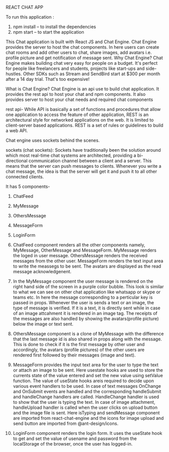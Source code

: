 REACT CHAT APP

To run this application :
1. npm install – to install the dependencies
2. npm start – to start the application

This Chat application is built with React JS and Chat Engine.
Chat Engine provides the server to host the chat components.
In here users can create chat rooms and add other users to chat, share images, add avatars i.e. profile picture and get notification of message sent.
Why Chat Engine?
Chat Engine makes building chat very easy for people on a budget.
It's perfect for people like freelancers and students, projects like start-ups and side-hustles.
Other SDKs such as Stream and SendBird start at $300 per month after a 14 day trial. That's too expensive!

What is Chat Engine?
Chat Engine is an api use to build chat application. 
It provides the rest api to host your chat and npm components.
It also provides server to host your chat needs and required chat components

rest api- 
While API is basically a set of functions and procedures that allow one application to access the feature of other application, REST is an architectural style for networked applications on the web. It is limited to client-server based applications. REST is a set of rules or guidelines to build a web API.

Chat engine uses sockets behind the scenes.

sockets (chat sockets): 
Sockets have traditionally been the solution around which most real-time chat systems are architected, providing a bi-directional communication channel between a client and a server. This means that the server can push messages to clients. Whenever you write a chat message, the idea is that the server will get it and push it to all other connected clients.

It has 5 components-
1. ChatFeed
2. MyMessage
3. OthersMessage
4. MessageForm
5. LoginForm


1. ChatFeed component renders all the other components namely, MyMessage, OtherMessage and MessageForm. MyMessage renders the loged in user message. OthersMessage renders the received messages from the other user. MessageForm renders the text input area to write the meassegs to be sent. The avatars are displayed as the read message acknowledgenent.
2. In the MyMessage component the user message is rendered on the right hand side of the screen in a purple color bubble. This look is similar to what we can see on other chat application like whatsapp or skype or teams etc.  In here the message corresponding to a perticular key is passed in props. Whenever the user is sends a text or an image, the type of message is verified. If it is a text, it is directly sent while in case of an image attcahment it is rendered in an image tag. The receipts of the messages are also handled by showing the avatars(profile picture) below the image or text sent.

3. OthersMessage component is a clone of MyMessage with the difference that the last message id is also shared in props along with the message. This is done to check if it is the first message by other user and accordingly, the avatars (profile pictures) of the other users are rendered first followed by their messages (image and text).
4. MessageForm provides the input text area for the user to type the text or attach an image to be sent. Here usestate hooks are used to store the currents state of the value entered and set the new value using setValue function. The value of useState hooks areis required to decide upon various event handlers to be used. In case of text messages OnChange and OnSubmit events are handled and the corresponding handleSubmit and handleChange handlers are called. HandleChange handler is used to show that the user is typing the text. In case of image attachment, handleUpload handler is called when the user clicks on upload button and the image file is sent. Here isTyping and sendMessage component are imported from react-chat-engine and the icons for image upload and send button are imported from @ant-design/icons.
5. LoginForm component renders the login form. It uses the useState hook to get and set the value of usename and password from the localStorage of the browser, once the user has logged-in. 
